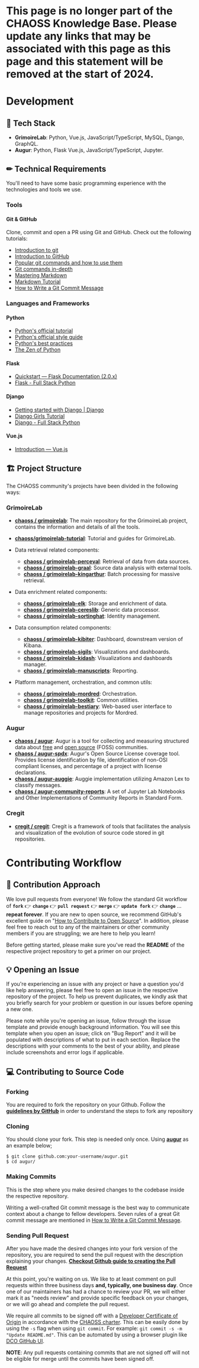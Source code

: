 # **This page is no longer part of the CHAOSS Knowledge Base. Please update any links that may be associated with this page as this page and this statement will be removed at the start of 2024.**


# Development

## 💾 Tech Stack

* **GrimoireLab**: Python, Vue.js, JavaScript/TypeScript, MySQL, Django, GraphQL.
* **Augur**: Python, Flask Vue.js, JavaScript/TypeScript, Jupyter.

## ✏ Technical Requirements

You'll need to have some basic programming experience with the technologies and tools we use.

### Tools

#### Git & GitHub
  Clone, commit and open a PR using Git and GitHub. Check out the following tutorials:
  * [Introduction to git](https://www.freecodecamp.org/news/what-is-git-and-how-to-use-it-c341b049ae61/)
  * [Introduction to GitHub](https://product.hubspot.com/blog/git-and-github-tutorial-for-beginners)
  * [Popular git commands and how to use them](https://rogerdudler.github.io/git-guide/)
  * [Git commands in-depth](https://medium.com/@george.seif94/a-full-tutorial-on-how-to-use-github-88466bac7d42)
  * [Mastering Markdown](https://guides.github.com/features/mastering-markdown/)
  * [Markdown Tutorial](https://www.markdowntutorial.com/)
  * [How to Write a Git Commit Message](https://chris.beams.io/posts/git-commit/)

### Languages and Frameworks

#### Python
  * [Python's official tutorial](https://docs.python.org/3/tutorial/index.html)
  * [Python's official style guide](https://www.python.org/dev/peps/pep-0008/)
  * [Python's best practices](https://gist.github.com/sloria/7001839)
  * [The Zen of Python](https://www.python.org/dev/peps/pep-0020/)

#### Flask
  * [Quickstart — Flask Documentation (2.0.x)](https://flask.palletsprojects.com/en/2.0.x/quickstart/)
  * [Flask - Full Stack Python](https://www.fullstackpython.com/flask.html)

#### Django
  * [Getting started with Django | Django](https://www.djangoproject.com/start/)
  * [Django Girls Tutorial](https://tutorial.djangogirls.org/en/)
  * [Django - Full Stack Python](https://www.fullstackpython.com/django.html)

#### Vue.js
  * [Introduction — Vue.js](https://vuejs.org/v2/guide/)

## 🏗 Project Structure

The CHAOSS community's projects have been divided in the following ways:

### GrimoireLab

* [**chaoss / grimoirelab**](https://github.com/chaoss/grimoirelab): The main repository for the GrimoireLab project, contains the information and details of all the tools.
* [**chaoss/grimoirelab-tutorial**](https://github.com/chaoss/grimoirelab-tutorial): Tutorial and guides for GrimoireLab.

* Data retrieval related components:
  * [**chaoss / grimoirelab-perceval**](https://github.com/chaoss/grimoirelab-perceval): Retrieval of data from data sources.
  * [**chaoss / grimoirelab-graal**](https://github.com/chaoss/grimoirelab-graal): Source data analysis with external tools.
  * [**chaoss / grimoirelab-kingarthur**](https://github.com/chaoss/grimoirelab-kingarthur): Batch processing for massive retrieval.
* Data enrichment related components:
  * [**chaoss / grimoirelab-elk**](https://github.com/chaoss/grimoirelab-elk): Storage and enrichment of data.
  * [**chaoss / grimoirelab-cereslib**](https://github.com/chaoss/grimoirelab-cereslib): Generic data processor.
  * [**chaoss / grimoirelab-sortinghat**](https://github.com/chaoss/grimoirelab-sortinghat): Identity management.
* Data consumption related components:
  * [**chaoss / grimoirelab-kibiter**](https://github.com/chaoss/grimoirelab-kibiter): Dashboard, downstream version of Kibana.
  * [**chaoss / grimoirelab-sigils**](https://github.com/chaoss/grimoirelab-sigils): Visualizations and dashboards.
  * [**chaoss / grimoirelab-kidash**](https://github.com/chaoss/grimoirelab-kidash): Visualizations and dashboards manager.
  * [**chaoss / grimoirelab-manuscripts**](https://github.com/chaoss/grimoirelab-manuscripts): Reporting.
* Platform management, orchestration, and common utils:
  * [**chaoss / grimoirelab-mordred**](https://github.com/chaoss/grimoirelab-mordred): Orchestration.
  * [**chaoss / grimoirelab-toolkit**](https://github.com/chaoss/grimoirelab-toolkit): Common utilities.
  * [**chaoss / grimoirelab-bestiary**](https://github.com/chaoss/grimoirelab-bestiary): Web-based user interface to manage repositories and projects for Mordred.

### Augur
  * [**chaoss / augur**](https://github.com/chaoss/augur): Augur is a tool for collecting and measuring structured data about [free](https://www.fsf.org/about/) and [open source](https://opensource.org/docs/osd) \(FOSS\) communities.
  * [**chaoss / augur-spdx**](https://github.com/chaoss/augur-spdx): Augur's Open Source License coverage tool. Provides license identification by file, identification of non-OSI compliant licenses, and percentage of a project with license declarations.
  * [**chaoss / augur-auggie**](https://github.com/chaoss/augur-auggie): Auggie implementation utilizing Amazon Lex to classify messages.
  * [**chaoss / augur-community-reports**](https://github.com/chaoss/augur-community-reports): A set of Jupyter Lab Notebooks and Other Implementations of Community Reports in Standard Form.

### Cregit
  * [**cregit / cregit**](https://github.com/cregit/cregit): Cregit is a framework of tools that facilitates the analysis and visualization of the evolution of source code stored in git repositories.


# Contributing Workflow

## 🤔 Contribution Approach

We love pull requests from everyone! We follow the standard Git workflow of **`fork`** 👉 **`change`** 👉 **`pull request`** 👉 **`merge`** 👉 **`update fork`** 👉 **`change`** ... **repeat forever**. If you are new to open source, we recommend GitHub's excellent guide on "[How to Contribute to Open Source](https://opensource.guide/how-to-contribute/)". In addition, please feel free to reach out to any of the maintainers or other community members if you are struggling; we are here to help you learn!

Before getting started, please make sure you've read the **README** of the respective project repository to get a primer on our project.

## 💡 Opening an Issue

If you're experiencing an issue with any project or have a question you'd like help answering, please feel free to open an issue in the respective repository of the project. To help us prevent duplicates, we kindly ask that you briefly search for your problem or question in our issues before opening a new one.

Please note while you're opening an issue, follow through the issue template and provide enough background information. You will see this template when you open an issue; click on "Bug Report" and it will be populated with descriptions of what to put in each section. Replace the descriptions with your comments to the best of your ability, and please include screenshots and error logs if applicable.

## 💻 Contributing to Source Code

### Forking

You are required to fork the repository on your Github. Follow the [**guidelines by GitHub**](https://docs.github.com/en/free-pro-team@latest/github/getting-started-with-github/fork-a-repo) in order to understand the steps to fork any repository

### Cloning

You should clone your fork. This step is needed only once. Using [**augur**](https://github.com/chaoss/augur) as an example below;

```text
$ git clone github.com:your-username/augur.git
$ cd augur/
```

### Making Commits

This is the step where you make desired changes to the codebase inside the respective repository.

Writing a well-crafted Git commit message is the best way to communicate context about a change to fellow developers. Seven rules of a great Git commit message are mentioned in [How to Write a Git Commit Message](https://chris.beams.io/posts/git-commit/).

### Sending Pull Request

After you have made the desired changes into your fork version of the repository, you are required to send the pull request with the description explaining your changes. [**Checkout Github guide to creating the Pull Request**](https://docs.github.com/en/free-pro-team@latest/github/collaborating-with-issues-and-pull-requests/creating-a-pull-request)

At this point, you're waiting on us. We like to at least comment on pull requests within three business days **and, typically, one business day**. Once one of our maintainers has had a chance to review your PR, we will either mark it as "needs review" and provide specific feedback on your changes, or we will go ahead and complete the pull request.

We require all commits to be signed off with a [Developer Certificate of Origin](https://developercertificate.org/) in accordance with the [CHAOSS charter](https://github.com/chaoss/community/blob/main/governance-in-chaoss/project-charter.md). This can be easily done by using the `-s` flag when using `git commit`. For example: `git commit -s -m "Update README.md"`. This can be automated by using a browser plugin like [DCO GitHub UI](https://github.com/scottrigby/dco-gh-ui).

**NOTE**: Any pull requests containing commits that are not signed off will not be eligible for merge until the commits have been signed off.
